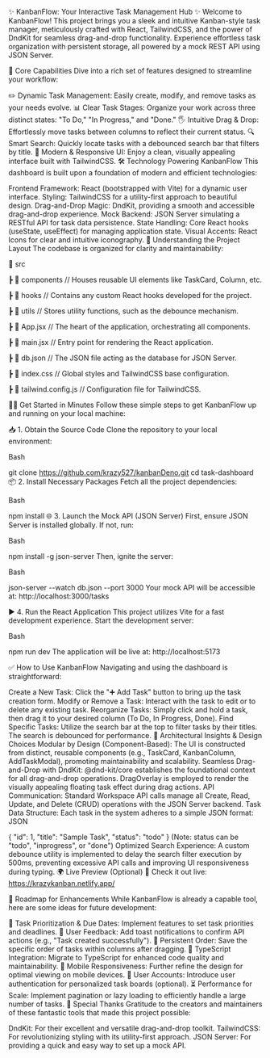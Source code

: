 ✨ KanbanFlow: Your Interactive Task Management Hub ✨
Welcome to KanbanFlow! This project brings you a sleek and intuitive Kanban-style task manager, meticulously crafted with React, TailwindCSS, and the power of DndKit for seamless drag-and-drop functionality. Experience effortless task organization with persistent storage, all powered by a mock REST API using JSON Server.

🚀 Core Capabilities
Dive into a rich set of features designed to streamline your workflow:

✏️ Dynamic Task Management: Easily create, modify, and remove tasks as your needs evolve.
📊 Clear Task Stages: Organize your work across three distinct states: "To Do," "In Progress," and "Done."
🖐️ Intuitive Drag & Drop: Effortlessly move tasks between columns to reflect their current status.
🔍 Smart Search: Quickly locate tasks with a debounced search bar that filters by title.
🎨 Modern & Responsive UI: Enjoy a clean, visually appealing interface built with TailwindCSS.
🛠️ Technology Powering KanbanFlow
This dashboard is built upon a foundation of modern and efficient technologies:

Frontend Framework: React (bootstrapped with Vite) for a dynamic user interface.
Styling: TailwindCSS for a utility-first approach to beautiful design.
Drag-and-Drop Magic: DndKit, providing a smooth and accessible drag-and-drop experience.
Mock Backend: JSON Server simulating a RESTful API for task data persistence.
State Handling: Core React hooks (useState, useEffect) for managing application state.
Visual Accents: React Icons for clear and intuitive iconography.
📂 Understanding the Project Layout
The codebase is organized for clarity and maintainability:

📁 src

┣ 📂 components   // Houses reusable UI elements like TaskCard, Column, etc.

┣ 📂 hooks        // Contains any custom React hooks developed for the project.

┣ 📂 utils        // Stores utility functions, such as the debounce mechanism.

┣ 📄 App.jsx       // The heart of the application, orchestrating all components.

┣ 📄 main.jsx      // Entry point for rendering the React application.

┣ 📄 db.json       // The JSON file acting as the database for JSON Server.

┣ 📄 index.css     // Global styles and TailwindCSS base configuration.

┣ 📄 tailwind.config.js // Configuration file for TailwindCSS.

🧑‍💻 Get Started in Minutes
Follow these simple steps to get KanbanFlow up and running on your local machine:

📥 1. Obtain the Source Code
Clone the repository to your local environment:

Bash

git clone https://github.com/krazy527/kanbanDeno.git
cd task-dashboard
📦 2. Install Necessary Packages
Fetch all the project dependencies:

Bash

npm install
🌐 3. Launch the Mock API (JSON Server)
First, ensure JSON Server is installed globally. If not, run:

Bash

npm install -g json-server
Then, ignite the server:

Bash

json-server --watch db.json --port 3000
Your mock API will be accessible at: http://localhost:3000/tasks

▶️ 4. Run the React Application
This project utilizes Vite for a fast development experience. Start the development server:

Bash

npm run dev
The application will be live at: http://localhost:5173

✅ How to Use KanbanFlow
Navigating and using the dashboard is straightforward:

Create a New Task: Click the "➕ Add Task" button to bring up the task creation form.
Modify or Remove a Task: Interact with the task to edit or to delete any existing task.
Reorganize Tasks: Simply click and hold a task, then drag it to your desired column (To Do, In Progress, Done).
Find Specific Tasks: Utilize the search bar at the top to filter tasks by their titles. The search is debounced for performance.
🧱 Architectural Insights & Design Choices
Modular by Design (Component-Based): The UI is constructed from distinct, reusable components (e.g., TaskCard, KanbanColumn, AddTaskModal), promoting maintainability and scalability.
Seamless Drag-and-Drop with DndKit:
@dnd-kit/core establishes the foundational context for all drag-and-drop operations.
DragOverlay is employed to render the visually appealing floating task effect during drag actions.
API Communication: Standard Workspace API calls manage all Create, Read, Update, and Delete (CRUD) operations with the JSON Server backend.
Task Data Structure: Each task in the system adheres to a simple JSON format:
JSON

{
  "id": 1,
  "title": "Sample Task",
  "status": "todo"
}
(Note: status can be "todo", "inprogress", or "done")
Optimized Search Experience: A custom debounce utility is implemented to delay the search filter execution by 500ms, preventing excessive API calls and improving UI responsiveness during typing.
🌍 Live Preview (Optional)
🔗 Check it out live: https://krazykanban.netlify.app/

🧪 Roadmap for Enhancements
While KanbanFlow is already a capable tool, here are some ideas for future development:

🌟 Task Prioritization & Due Dates: Implement features to set task priorities and deadlines.
💬 User Feedback: Add toast notifications to confirm API actions (e.g., "Task created successfully").
💾 Persistent Order: Save the specific order of tasks within columns after dragging.
🔧 TypeScript Integration: Migrate to TypeScript for enhanced code quality and maintainability.
📱 Mobile Responsiveness: Further refine the design for optimal viewing on mobile devices.
🔐 User Accounts: Introduce user authentication for personalized task boards (optional).
⏳ Performance for Scale: Implement pagination or lazy loading to efficiently handle a large number of tasks.
🙌 Special Thanks
Gratitude to the creators and maintainers of these fantastic tools that made this project possible:

DndKit: For their excellent and versatile drag-and-drop toolkit.
TailwindCSS: For revolutionizing styling with its utility-first approach.
JSON Server: For providing a quick and easy way to set up a mock API.